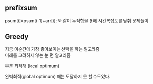 ## prefixsum

psum[i]=psum[i-1]+arr[i]; 
와 같이 누적합을 통해 시간복잡도를 낮춰 문제풀이

## Greedy

지금 이순간에 가장 좋아보이는 선택을 하는 알고리즘 \
미래를 고려하지 않는 눈 먼 알고리즘

부분 최적해 (local optimum)

완벽최적(global optimum) 에는 도달하지 못 할 수도있다.
